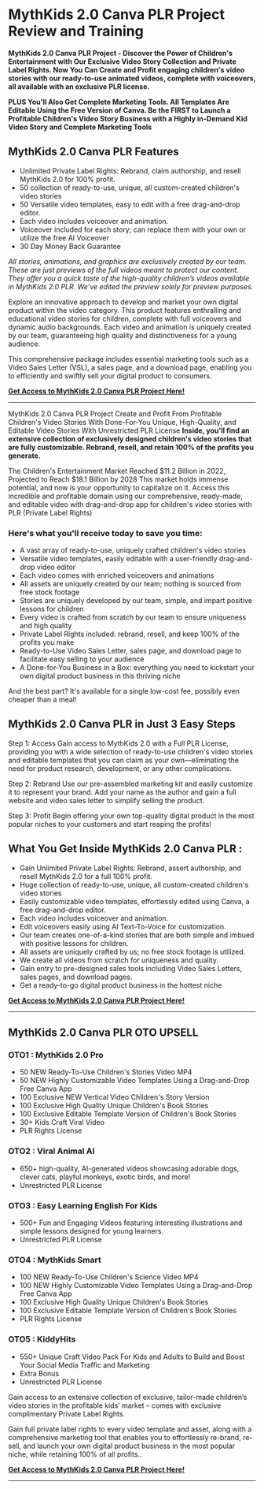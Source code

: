 # MythKids 2.0 Canva PLR Project Review and Training
**MythKids 2.0 Canva PLR Project - Discover the Power of Children's Entertainment with Our Exclusive Video Story Collection and Private Label Rights. Now You Can Create and Profit engaging children's video stories with our ready-to-use animated videos, complete with voiceovers, all available with an exclusive PLR license.**

**PLUS You'll Also Get Complete Marketing Tools. All Templates Are Editable Using the Free Version of Canva. Be the FIRST to Launch a Profitable Children's Video Story Business with a Highly in-Demand Kid Video Story and Complete Marketing Tools**

## MythKids 2.0 Canva PLR Features
- Unlimited Private Label Rights: Rebrand, claim authorship, and resell MythKids 2.0 for 100% profit.
- 50 collection of ready-to-use, unique, all custom-created children's video stories
- 50 Versatile video templates, easy to edit with a free drag-and-drop editor.
- Each video includes voiceover and animation.
- Voiceover included for each story; can replace them with your own or utilize the free AI Voiceover
- 30 Day Money Back Guarantee

_All stories, animations, and graphics are exclusively created by our team. These are just previews of the full videos meant to protect our content. They offer you a quick taste of the high-quality children’s videos available in MythKids 2.0 PLR. We’ve edited the preview solely for preview purposes._

Explore an innovative approach to develop and market your own digital product within the video category. This product features enthralling and educational video stories for children, complete with full voiceovers and dynamic audio backgrounds. Each video and animation is uniquely created by our team, guaranteeing high quality and distinctiveness for a young audience.

This comprehensive package includes essential marketing tools such as a Video Sales Letter (VSL), a sales page, and a download page, enabling you to efficiently and swiftly sell your digital product to consumers.

[**Get Access to MythKids 2.0 Canva PLR Project Here!**](https://warriorplus.com/o2/a/glcz8zb/0)

---

MythKids 2.0 Canva PLR Project Create and Profit From Profitable Children's Video Stories With Done-For-You Unique, High-Quality, and Editable Video Stories With Unrestricted PLR License
**Inside, you'll find an extensive collection of exclusively designed children's video stories that are fully customizable. Rebrand, resell, and retain 100% of the profits you generate.**

The Children's Entertainment Market Reached $11.2 Billion in 2022, Projected to Reach $18.1 Billion by 2028
This market holds immense potential, and now is your opportunity to capitalize on it. Access this incredible and profitable domain using our comprehensive, ready-made, and editable video with drag-and-drop app for children's video stories with PLR (Private Label Rights)

### Here's what you'll receive today to save you time:
 
- A vast array of ready-to-use, uniquely crafted children's video stories
- Versatile video templates, easily editable with a user-friendly drag-and-drop video editor
- Each video comes with enriched voiceovers and animations
- All assets are uniquely created by our team; nothing is sourced from free stock footage
- Stories are uniquely developed by our team, simple, and impart positive lessons for children
- Every video is crafted from scratch by our team to ensure uniqueness and high quality
- Private Label Rights included: rebrand, resell, and keep 100% of the profits you make
- Ready-to-Use Video Sales Letter, sales page, and download page to facilitate easy selling to your audience
- A Done-for-You Business in a Box: everything you need to kickstart your own digital product business in this thriving niche

And the best part? It's available for a single low-cost fee, possibly even cheaper than a meal!

## MythKids 2.0 Canva PLR in Just 3 Easy Steps

Step 1: Access
Gain access to MythKids 2.0 with a Full PLR License, providing you with a wide selection of ready-to-use children's video stories and editable templates that you can claim as your own—eliminating the need for product research, development, or any other complications.

Step 2: Rebrand
Use our pre-assembled marketing kit and easily customize it to represent your brand. Add your name as the author and gain a full website and video sales letter to simplify selling the product.

Step 3: Profit
Begin offering your own top-quality digital product in the most popular niches to your customers and start reaping the profits!

## What You Get Inside MythKids 2.0 Canva PLR :
- Gain Unlimited Private Label Rights: Rebrand, assert authorship, and resell MythKids 2.0 for a full 100% profit.
- Huge collection of ready-to-use, unique, all custom-created children's video stories
- Easily customizable video templates, effortlessly edited using Canva, a free drag-and-drop editor.
- Each video includes voiceover and animation.
- Edit voiceovers easily using AI Text-To-Voice for customization.
- Our team creates one-of-a-kind stories that are both simple and imbued with positive lessons for children.
- All assets are uniquely crafted by us; no free stock footage is utilized.
- We create all videos from scratch for uniqueness and quality.
- Gain entry to pre-designed sales tools including Video Sales Letters, sales pages, and download pages.
- Get a ready-to-go digital product business in the hottest niche

[**Get Access to MythKids 2.0 Canva PLR Project Here!**](https://warriorplus.com/o2/a/glcz8zb/0)

---


## MythKids 2.0 Canva PLR OTO UPSELL

### OTO1 : MythKids 2.0 Pro
- 50 NEW Ready-To-Use Children's Stories Video MP4
- 50 NEW Highly Customizable Video Templates Using a Drag-and-Drop Free Canva App
- 100 Exclusive NEW Vertical Video Children's Story Version
- 100 Exclusive High Quality Unique Children's Book Stories
- 100 Exclusive Editable Template Version of Children's Book Stories
- 30+ Kids Craft Viral Video
- PLR Rights License

### OTO2 : Viral Animal AI
- 650+ high-quality, AI-generated videos showcasing adorable dogs, clever cats, playful monkeys, exotic birds, and more!
- Unrestricted PLR License

### OTO3 : Easy Learning English For Kids
- 500+ Fun and Engaging Videos featuring interesting illustrations and simple lessons designed for young learners.
- Unrestricted PLR License

### OTO4 : MythKids Smart
- 100 NEW Ready-To-Use Children's Science Video MP4
- 100 NEW Highly Customizable Video Templates Using a Drag-and-Drop Free Canva App
- 100 Exclusive High Quality Unique Children's Book Stories
- 100 Exclusive Editable Template Version of Children's Book Stories
- PLR Rights License

### OTO5 : KiddyHits
- 550+ Unique Craft Video Pack For Kids and Adults to Build and Boost Your Social Media Traffic and Marketing
- Extra Bonus
- Unrestricted PLR License

Gain access to an extensive collection of exclusive, tailor-made children’s video stories in the profitable kids’ market – comes with exclusive complimentary Private Label Rights.

Gain full private label rights to every video template and asset, along with a comprehensive marketing tool that enables you to effortlessly re-brand, re-sell, and launch your own digital product business in the most popular niche, while retaining 100% of all profits..

[**Get Access to MythKids 2.0 Canva PLR Project Here!**](https://warriorplus.com/o2/a/glcz8zb/0)

---
